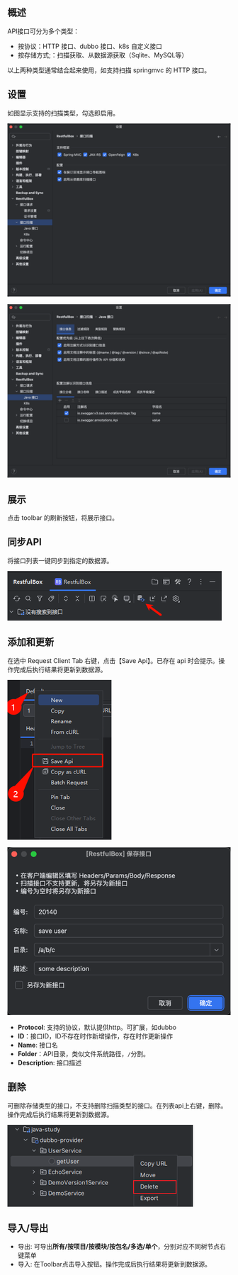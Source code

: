 ## 概述
API接口可分为多个类型：

- 按协议：HTTP 接口、dubbo 接口、k8s 自定义接口
- 按存储方式;：扫描获取、从数据源获取（Sqlite、MySQL等）

以上两种类型通常结合起来使用，如支持扫描 springmvc 的 HTTP 接口。

## 设置
如图显示支持的扫描类型，勾选即启用。

![](../快速入门/images/1691836592697.png)

![](../核心功能/images/1750478884373.png)

## 展示
点击 toolbar 的刷新按钮，将展示接口。

## 同步API
将接口列表一键同步到指定的数据源。

![img.png](images/1724582429727.png)

## 添加和更新

在选中 Request Client Tab 右键，点击【Save Api】。已存在 api 时会提示。操作完成后执行结果将更新到数据源。

![](images/286551721234228.png)

![img.png](../快速入门/images/1724579040623.png)

- **Protocol**: 支持的协议，默认提供http。可扩展，如dubbo
- **ID**：接口ID，ID不存在时作新增操作，存在时作更新操作
- **Name**: 接口名
- **Folder**：API目录，类似文件系统路径，`/`分割。
- **Description**: 接口描述

## 删除

可删除存储类型的接口，不支持删除扫描类型的接口。在列表api上右键，删除。操作完成后执行结果将更新到数据源。

![](images/472151721230618.png)

## 导入/导出

- 导出: 可导出**所有/按项目/按模块/按包名/多选/单个**，分别对应不同树节点右键菜单
- 导入: 在Toolbar点击导入按钮。操作完成后执行结果将更新到数据源。
